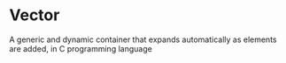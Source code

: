 # Vector
A generic and dynamic container that expands automatically as elements are added, in C programming language
